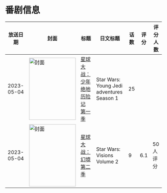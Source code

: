 # 番剧信息

|放送日期|封面|标题|日文标题|话数|评分|评分人数|
|---|---|---|---|---|---|---|
|2023-05-04|<img src="https://lain.bgm.tv/pic/cover/c/5b/b5/497296_uQKs1.jpg" alt="封面" style="width:150px;height:200px;object-fit:cover;">|[星球大战：少年绝地历险记 第一季](https://bangumi.tv/subject/497296)|Star Wars: Young Jedi adventures Season 1|25|||
|2023-05-04|<img src="https://lain.bgm.tv/pic/cover/c/5d/dc/385455_5j53k.jpg" alt="封面" style="width:150px;height:200px;object-fit:cover;">|[星球大战：幻境 第二季](https://bangumi.tv/subject/385455)|Star Wars: Visions Volume 2|9|6.1|50人评分|
